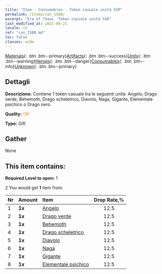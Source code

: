 ```yaml
---
title: "Item - Consumables - Token casuale unità SSR"
permalink: /Items/con_1588/
excerpt: "Era of Chaos  Token casuale unità SSR"
last_modified_at: 2021-04-21
locale: it
ref: "con_1588.md"
toc: false
classes: wide
---
```

 [Materials](/it/Items/){: .btn .btn--primary}[Artifacts](/it/Items/Artifacts/){: .btn .btn--success}[Units](/it/Items/Units/){: .btn .btn--warning}[Heroes](/it/Items/Heroes/){: .btn .btn--danger}[Consumables](/it/Items/Consumables/){: .btn .btn--info}[Unknown](/it/Items/Unknown/){: .btn .btn--primary}

## Dettagli
 **Descrizione:** Contiene 1 token casuale tra le seguenti unità: Angelo, Drago verde, Behemoth, Drago scheletrico, Diavolo, Naga, Gigante, Elementale psichico o Drago nero.

 **Quality:** <span style="color: #FF8C00">OK</span>

 **Type:** Gift

## Gather

  None

## This item contains:

 **Required Level to open:** 1

 2 You would get **1** item  from:

  | Nr | Amount |     Item    | Drop Rate,% |
  |:---|:-------|:------------|:---------:|
  | 1 |  **1x** | [Angelo](/it/Items/unt_196/) | 12.5 | 
  | 2 |  **1x** | [Drago verde](/it/Items/unt_205/) | 12.5 | 
  | 3 |  **1x** | [Behemoth](/it/Items/unt_223/) | 12.5 | 
  | 4 |  **1x** | [Drago scheletrico](/it/Items/unt_214/) | 12.5 | 
  | 5 |  **1x** | [Diavolo](/it/Items/unt_232/) | 12.5 | 
  | 6 |  **1x** | [Naga](/it/Items/unt_240/) | 12.5 | 
  | 7 |  **1x** | [Gigante](/it/Items/unt_241/) | 12.5 | 
  | 8 |  **1x** | [Elementale psichico](/it/Items/unt_267/) | 12.5 | 

